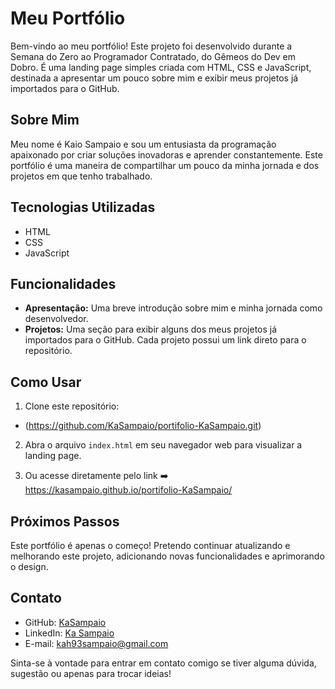# Meu Portfólio

Bem-vindo ao meu portfólio! Este projeto foi desenvolvido durante a Semana do Zero ao Programador Contratado, do Gêmeos do Dev em Dobro. É uma landing page simples criada com HTML, CSS e JavaScript, destinada a apresentar um pouco sobre mim e exibir meus projetos já importados para o GitHub.

## Sobre Mim

Meu nome é Kaio Sampaio e sou um entusiasta da programação apaixonado por criar soluções inovadoras e aprender constantemente. Este portfólio é uma maneira de compartilhar um pouco da minha jornada e dos projetos em que tenho trabalhado.

## Tecnologias Utilizadas

- HTML
- CSS
- JavaScript

## Funcionalidades

- **Apresentação:** Uma breve introdução sobre mim e minha jornada como desenvolvedor.
- **Projetos:** Uma seção para exibir alguns dos meus projetos já importados para o GitHub. Cada projeto possui um link direto para o repositório.

## Como Usar

1. Clone este repositório:
- (https://github.com/KaSampaio/portifolio-KaSampaio.git)

2. Abra o arquivo `index.html` em seu navegador web para visualizar a landing page.

3. Ou acesse diretamente pelo link ➡️ https://kasampaio.github.io/portifolio-KaSampaio/

## Próximos Passos

Este portfólio é apenas o começo! Pretendo continuar atualizando e melhorando este projeto, adicionando novas funcionalidades e aprimorando o design.

## Contato

- GitHub: [KaSampaio](https://github.com/KaSampaio)
- LinkedIn: [Ka Sampaio](https://www.linkedin.com/in/kaio-sampaio/)
- E-mail: kah93sampaio@gmail.com

Sinta-se à vontade para entrar em contato comigo se tiver alguma dúvida, sugestão ou apenas para trocar ideias!


